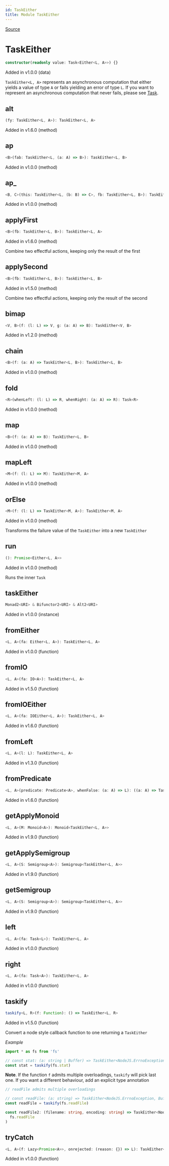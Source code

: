 ```yaml
---
id: TaskEither
title: Module TaskEither
---
```


[Source](https://github.com/gcanti/fp-ts/blob/master/src/TaskEither.ts)

# TaskEither

```ts
constructor(readonly value: Task<Either<L, A>>) {}
```

Added in v1.0.0 (data)

`TaskEither<L, A>` represents an asynchronous computation that either yields a value of type `A` or fails yielding an
error of type `L`. If you want to represent an asynchronous computation that never fails, please see [Task](./Task.md).

## alt

```ts
(fy: TaskEither<L, A>): TaskEither<L, A>
```

Added in v1.6.0 (method)

## ap

```ts
<B>(fab: TaskEither<L, (a: A) => B>): TaskEither<L, B>
```

Added in v1.0.0 (method)

## ap\_

```ts
<B, C>(this: TaskEither<L, (b: B) => C>, fb: TaskEither<L, B>): TaskEither<L, C>
```

Added in v1.0.0 (method)

## applyFirst

```ts
<B>(fb: TaskEither<L, B>): TaskEither<L, A>
```

Added in v1.6.0 (method)

Combine two effectful actions, keeping only the result of the first

## applySecond

```ts
<B>(fb: TaskEither<L, B>): TaskEither<L, B>
```

Added in v1.5.0 (method)

Combine two effectful actions, keeping only the result of the second

## bimap

```ts
<V, B>(f: (l: L) => V, g: (a: A) => B): TaskEither<V, B>
```

Added in v1.2.0 (method)

## chain

```ts
<B>(f: (a: A) => TaskEither<L, B>): TaskEither<L, B>
```

Added in v1.0.0 (method)

## fold

```ts
<R>(whenLeft: (l: L) => R, whenRight: (a: A) => R): Task<R>
```

Added in v1.0.0 (method)

## map

```ts
<B>(f: (a: A) => B): TaskEither<L, B>
```

Added in v1.0.0 (method)

## mapLeft

```ts
<M>(f: (l: L) => M): TaskEither<M, A>
```

Added in v1.0.0 (method)

## orElse

```ts
<M>(f: (l: L) => TaskEither<M, A>): TaskEither<M, A>
```

Added in v1.0.0 (method)

Transforms the failure value of the `TaskEither` into a new `TaskEither`

## run

```ts
(): Promise<Either<L, A>>
```

Added in v1.0.0 (method)

Runs the inner `Task`

## taskEither

```ts
Monad2<URI> & Bifunctor2<URI> & Alt2<URI>
```

Added in v1.0.0 (instance)

## fromEither

```ts
<L, A>(fa: Either<L, A>): TaskEither<L, A>
```

Added in v1.0.0 (function)

## fromIO

```ts
<L, A>(fa: IO<A>): TaskEither<L, A>
```

Added in v1.5.0 (function)

## fromIOEither

```ts
<L, A>(fa: IOEither<L, A>): TaskEither<L, A>
```

Added in v1.6.0 (function)

## fromLeft

```ts
<L, A>(l: L): TaskEither<L, A>
```

Added in v1.3.0 (function)

## fromPredicate

```ts
<L, A>(predicate: Predicate<A>, whenFalse: (a: A) => L): ((a: A) => TaskEither<L, A>)
```

Added in v1.6.0 (function)

## getApplyMonoid

```ts
<L, A>(M: Monoid<A>): Monoid<TaskEither<L, A>>
```

Added in v1.9.0 (function)

## getApplySemigroup

```ts
<L, A>(S: Semigroup<A>): Semigroup<TaskEither<L, A>>
```

Added in v1.9.0 (function)

## getSemigroup

```ts
<L, A>(S: Semigroup<A>): Semigroup<TaskEither<L, A>>
```

Added in v1.9.0 (function)

## left

```ts
<L, A>(fa: Task<L>): TaskEither<L, A>
```

Added in v1.0.0 (function)

## right

```ts
<L, A>(fa: Task<A>): TaskEither<L, A>
```

Added in v1.0.0 (function)

## taskify

```ts
taskify<L, R>(f: Function): () => TaskEither<L, R>
```

Added in v1.5.0 (function)

Convert a node style callback function to one returning a `TaskEither`

_Example_

```ts
import * as fs from 'fs'

// const stat: (a: string | Buffer) => TaskEither<NodeJS.ErrnoException, fs.Stats>
const stat = taskify(fs.stat)
```

**Note**. If the function `f` admits multiple overloadings, `taskify` will pick last one. If you want a different
behaviour, add an explicit type annotation

```ts
// readFile admits multiple overloadings

// const readFile: (a: string) => TaskEither<NodeJS.ErrnoException, Buffer>
const readFile = taskify(fs.readFile)

const readFile2: (filename: string, encoding: string) => TaskEither<NodeJS.ErrnoException, Buffer> = taskify(
  fs.readFile
)
```

## tryCatch

```ts
<L, A>(f: Lazy<Promise<A>>, onrejected: (reason: {}) => L): TaskEither<L, A>
```

Added in v1.0.0 (function)
